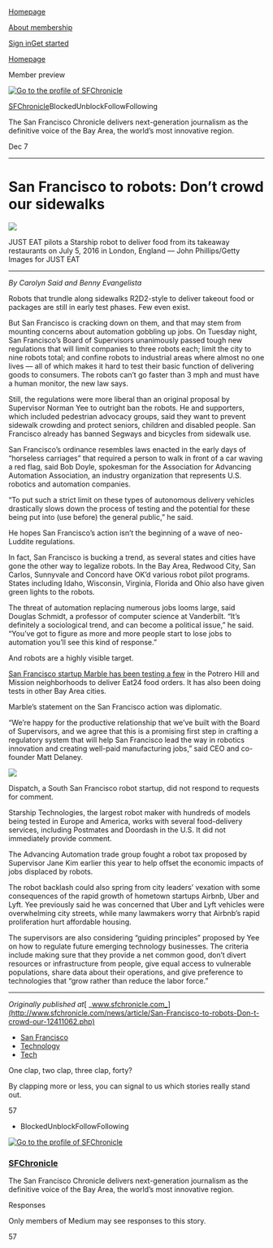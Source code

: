 [Homepage](https://medium.com/)

[About membership](https://medium.com/membership?source=upgrade_membership---nav_full)

[Sign in](https://medium.com/m/signin?redirect=https%3A%2F%2Fmedium.com%2F%40sfchronicle%2Fsan-francisco-to-robots-dont-crowd-our-sidewalks-b7333d845c65&source=--------------------------nav_reg&operation=login)[Get started](https://medium.com/m/signin?redirect=https%3A%2F%2Fmedium.com%2F%40sfchronicle%2Fsan-francisco-to-robots-dont-crowd-our-sidewalks-b7333d845c65&source=--------------------------nav_reg&operation=register)

[Homepage](https://medium.com/)

Member preview

[![Go to the profile of SFChronicle](https://cdn-images-1.medium.com/fit/c/120/120/0*mm7I2z_5A8Y3ISfr.jpg)](https://medium.com/@sfchronicle?source=post_header_lockup)

[SFChronicle](https://medium.com/@sfchronicle?source=post_header_lockup)BlockedUnblockFollowFollowing

The San Francisco Chronicle delivers next-generation journalism as the definitive voice of the Bay Area, the world’s most innovative region.

Dec 7

* * *

# San Francisco to robots: Don’t crowd our sidewalks

![](https://cdn-images-1.medium.com/max/2000/1*hNhMEqDPo1sPsOHwhk3pwA.jpeg)

JUST EAT pilots a Starship robot to deliver food from its takeaway restaurants on July 5, 2016 in London, England — John Phillips/Getty Images for JUST EAT

* * *

 _By Carolyn Said and Benny Evangelista_

Robots that trundle along sidewalks R2D2-style to deliver takeout food or packages are still in early test phases. Few even exist.

But San Francisco is cracking down on them, and that may stem from mounting concerns about automation gobbling up jobs. On Tuesday night, San Francisco’s Board of Supervisors unanimously passed tough new regulations that will limit companies to three robots each; limit the city to nine robots total; and confine robots to industrial areas where almost no one lives — all of which makes it hard to test their basic function of delivering goods to consumers. The robots can’t go faster than 3 mph and must have a human monitor, the new law says.

Still, the regulations were more liberal than an original proposal by Supervisor Norman Yee to outright ban the robots. He and supporters, which included pedestrian advocacy groups, said they want to prevent sidewalk crowding and protect seniors, children and disabled people. San Francisco already has banned Segways and bicycles from sidewalk use.

San Francisco’s ordinance resembles laws enacted in the early days of “horseless carriages” that required a person to walk in front of a car waving a red flag, said Bob Doyle, spokesman for the Association for Advancing Automation Association, an industry organization that represents U.S. robotics and automation companies.

“To put such a strict limit on these types of autonomous delivery vehicles drastically slows down the process of testing and the potential for these being put into (use before) the general public,” he said.

He hopes San Francisco’s action isn’t the beginning of a wave of neo-Luddite regulations.

In fact, San Francisco is bucking a trend, as several states and cities have gone the other way to legalize robots. In the Bay Area, Redwood City, San Carlos, Sunnyvale and Concord have OK’d various robot pilot programs. States including Idaho, Wisconsin, Virginia, Florida and Ohio also have given green lights to the robots.

The threat of automation replacing numerous jobs looms large, said Douglas Schmidt, a professor of computer science at Vanderbilt. “It’s definitely a sociological trend, and can become a political issue,” he said. “You’ve got to figure as more and more people start to lose jobs to automation you’ll see this kind of response.”

And robots are a highly visible target.

[San Francisco startup Marble has been testing a few](http://www.sfgate.com/news/article/Robots-to-deliver-Yelp-Eat24-dinners-in-two-SF-11066641.php) in the Potrero Hill and Mission neighborhoods to deliver Eat24 food orders. It has also been doing tests in other Bay Area cities.

Marble’s statement on the San Francisco action was diplomatic.

“We’re happy for the productive relationship that we’ve built with the Board of Supervisors, and we agree that this is a promising first step in crafting a regulatory system that will help San Francisco lead the way in robotics innovation and creating well-paid manufacturing jobs,” said CEO and co-founder Matt Delaney.

![](https://cdn-images-1.medium.com/max/1600/0*uvNScFek-SSsHpZn.jpg)

Dispatch, a South San Francisco robot startup, did not respond to requests for comment.

Starship Technologies, the largest robot maker with hundreds of models being tested in Europe and America, works with several food-delivery services, including Postmates and Doordash in the U.S. It did not immediately provide comment.

The Advancing Automation trade group fought a robot tax proposed by Supervisor Jane Kim earlier this year to help offset the economic impacts of jobs displaced by robots.

The robot backlash could also spring from city leaders’ vexation with some consequences of the rapid growth of hometown startups Airbnb, Uber and Lyft. Yee previously said he was concerned that Uber and Lyft vehicles were overwhelming city streets, while many lawmakers worry that Airbnb’s rapid proliferation hurt affordable housing.

The supervisors are also considering “guiding principles” proposed by Yee on how to regulate future emerging technology businesses. The criteria include making sure that they provide a net common good, don’t divert resources or infrastructure from people, give equal access to vulnerable populations, share data about their operations, and give preference to technologies that “grow rather than reduce the labor force.”

* * *

 _Originally published at_[ _www.sfchronicle.com_](http://www.sfchronicle.com/news/article/San-Francisco-to-robots-Don-t-crowd-our-12411062.php)

  * [San Francisco](https://medium.com/tag/san-francisco?source=post)
  * [Technology](https://medium.com/tag/technology?source=post)
  * [Tech](https://medium.com/tag/tech?source=post)



One clap, two clap, three clap, forty?

By clapping more or less, you can signal to us which stories really stand out.

57

* BlockedUnblockFollowFollowing

[![Go to the profile of SFChronicle](https://cdn-images-1.medium.com/fit/c/120/120/0*mm7I2z_5A8Y3ISfr.jpg)](https://medium.com/@sfchronicle?source=footer_card "Go to the profile of SFChronicle")

### [SFChronicle](https://medium.com/@sfchronicle "Go to the profile of SFChronicle")

The San Francisco Chronicle delivers next-generation journalism as the definitive voice of the Bay Area, the world’s most innovative region.

Responses

Only members of Medium may see responses to this story.

57
